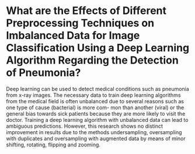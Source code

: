 # What are the Effects of Different Preprocessing Techniques on Imbalanced Data for Image Classification Using a Deep Learning Algorithm Regarding the Detection of Pneumonia?

Deep learning can be used to detect medical conditions such as pneumonia from x-ray images. The necessary data to train deep learning algorithms from the medical field is often unbalanced due to several reasons such as one type of cause (bacterial) is more com- mon than another (viral) or the general bias towards sick patients because they are more likely to visit the doctor. Training a deep learning algorithm with unbalanced data can lead to ambiguous predictions.
However, this research shows no distinct improvement in results due to the methods undersampling, oversampling with duplicates and oversampling with augmented data by means of minor shifting, rotating, flipping and zooming.

